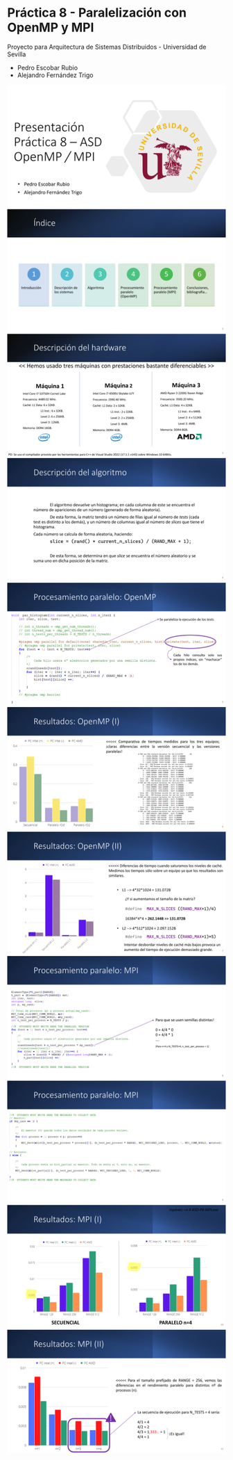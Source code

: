 # Práctica 8 - Paralelización con OpenMP y MPI

Proyecto para Arquitectura de Sistemas Distribuidos - Universidad de Sevilla

* Pedro Escobar Rubio
* Alejandro Fernández Trigo

![0](https://github.com/ETSIIWorkgroup/ASD/blob/main/Trabajos/II.%208%20-%20MPI%20OpenMP/Capturas/0.png)
![1](https://github.com/ETSIIWorkgroup/ASD/blob/main/Trabajos/II.%208%20-%20MPI%20OpenMP/Capturas/1.png)
![2](https://github.com/ETSIIWorkgroup/ASD/blob/main/Trabajos/II.%208%20-%20MPI%20OpenMP/Capturas/2.png)
![3](https://github.com/ETSIIWorkgroup/ASD/blob/main/Trabajos/II.%208%20-%20MPI%20OpenMP/Capturas/3.png)
![4](https://github.com/ETSIIWorkgroup/ASD/blob/main/Trabajos/II.%208%20-%20MPI%20OpenMP/Capturas/4.png)
![5](https://github.com/ETSIIWorkgroup/ASD/blob/main/Trabajos/II.%208%20-%20MPI%20OpenMP/Capturas/5.png)
![6](https://github.com/ETSIIWorkgroup/ASD/blob/main/Trabajos/II.%208%20-%20MPI%20OpenMP/Capturas/6.png)
![7](https://github.com/ETSIIWorkgroup/ASD/blob/main/Trabajos/II.%208%20-%20MPI%20OpenMP/Capturas/7.png)
![8](https://github.com/ETSIIWorkgroup/ASD/blob/main/Trabajos/II.%208%20-%20MPI%20OpenMP/Capturas/8.png)
![9](https://github.com/ETSIIWorkgroup/ASD/blob/main/Trabajos/II.%208%20-%20MPI%20OpenMP/Capturas/9.png)
![10](https://github.com/ETSIIWorkgroup/ASD/blob/main/Trabajos/II.%208%20-%20MPI%20OpenMP/Capturas/10.png)
